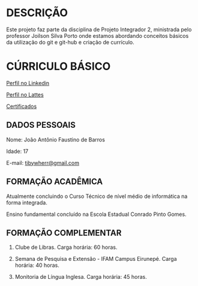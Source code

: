 
# DESCRIÇÃO

Este projeto faz parte da disciplina de Projeto Integrador 2, ministrada pelo professor Joilson Silva Porto onde estamos abordando conceitos básicos da utilização do git e git-hub e criação de currículo.

# CÚRRICULO BÁSICO


[Perfil no Linkedin]("www.linkedin.com/in/joão-antônio-barros-6604a52bb")

[Perfil no Lattes]("wwws.cnpq.br/cvlattesweb/PKG_MENU.menu?f_cod=B74ADF96EB4AE7A7C6CAAC0A300B60E5#")

[Certificados]("C:\Users\WESLEY.K\Documents\Certificados")

## DADOS PESSOAIS
Nome: João Antônio Faustino de Barros

Idade: 17

E-mail: tibywherr@gmail.com

## FORMAÇÃO ACADÊMICA
Atualmente concluindo o Curso Técnico de nível médio de informática na forma integrada. 

Ensino fundamental concluído na Escola Estadual Conrado Pinto Gomes. 

## FORMAÇÃO COMPLEMENTAR

1. Clube de Libras.
Carga horária: 60 horas.

2. Semana de Pesquisa e Extensão - IFAM Campus Eirunepé.
Carga horária: 40 horas.

3. Monitoria de Língua Inglesa.
Carga horária: 45 horas. 
